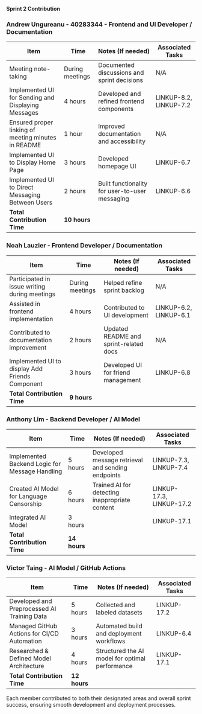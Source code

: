**Sprint 2 Contribution**

### **Andrew Ungureanu - 40283344 - Frontend and UI Developer / Documentation**
| Item                                      | Time         | Notes (If needed)                                   | Associated Tasks |
|-------------------------------------------|-------------|----------------------------------------------------|-----------------|
| Meeting note-taking                        | During meetings | Documented discussions and sprint decisions       | N/A             |
| Implemented UI for Sending and Displaying Messages | 4 hours     | Developed and refined frontend components         | LINKUP-8.2, LINKUP-7.2 |
| Ensured proper linking of meeting minutes in README | 1 hour      | Improved documentation and accessibility         | N/A             |
| Implemented UI to Display Home Page        | 3 hours     | Developed homepage UI                             | LINKUP-6.7      |
| Implemented UI to Direct Messaging Between Users     | 2 hours     | Built functionality for user-to-user messaging    | LINKUP-6.6      |
| **Total Contribution Time**               | **10 hours** |                                                    |                 |

### **Noah Lauzier - Frontend Developer / Documentation**
| Item                                      | Time         | Notes (If needed)                                   | Associated Tasks |
|-------------------------------------------|-------------|----------------------------------------------------|-----------------|
| Participated in issue writing during meetings | During meetings | Helped refine sprint backlog                      | N/A             |
| Assisted in frontend implementation       | 4 hours     | Contributed to UI development                     | LINKUP-6.2, LINKUP-6.1 |
| Contributed to documentation improvement  | 2 hours     | Updated README and sprint-related docs            | N/A             |
| Implemented UI to display Add Friends Component | 3 hours     | Developed UI for friend management               | LINKUP-6.8      |
| **Total Contribution Time**               | **9 hours**  |                                                    |                 |

### **Anthony Lim - Backend Developer / AI Model**
| Item                                      | Time         | Notes (If needed)                                   | Associated Tasks |
|-------------------------------------------|-------------|----------------------------------------------------|-----------------|
| Implemented Backend Logic for Message Handling | 5 hours     | Developed message retrieval and sending endpoints  | LINKUP-7.3, LINKUP-7.4 |
| Created AI Model for Language Censorship  | 6 hours     | Trained AI for detecting inappropriate content     | LINKUP-17.3, LINKUP-17.2 |
| Integrated AI Model | 3 hours     |       | LINKUP-17.1 |
| **Total Contribution Time**               | **14 hours** |                                                    |                 |

### **Victor Taing - AI Model / GitHub Actions**
| Item                                      | Time         | Notes (If needed)                                   | Associated Tasks |
|-------------------------------------------|-------------|----------------------------------------------------|-----------------|
| Developed and Preprocessed AI Training Data | 5 hours     | Collected and labeled datasets                    | LINKUP-17.2 |
| Managed GitHub Actions for CI/CD Automation | 3 hours     | Automated build and deployment workflows          | LINKUP-6.4 |
| Researched & Defined Model Architecture   | 4 hours     | Structured the AI model for optimal performance   | LINKUP-17.1 |
| **Total Contribution Time**               | **12 hours** |                                                    |                 |

Each member contributed to both their designated areas and overall sprint success, ensuring smooth development and deployment processes.